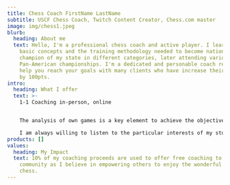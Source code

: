 ```yaml
---
title: Chess Coach FirstName LastName
subtitle: USCF Chess Coach, Twitch Content Creator, Chess.com master
image: img/chess1.jpeg
blurb:
  heading: About me
  text: Hello, I'm a professional chess coach and active player. I learned the
    basic concepts and the training methodology needed to become national
    champion of my state in different categories, later attending various
    Pan-American championships. I'm a dedicated and personable coach ready to
    help you reach your goals with many clients who have increase their ranking
    by 100pts.
intro:
  heading: What I offer
  text: >-
    1-1 Coaching in-person, online


    The analysis of own games is a key element to achieve the objectives. Additionally I consider that the practice is as essential as learning and achieving a balance between both facets is extremely important, therefore part of the training consists of training games and their subsequent detailed analysis.

    I am always willing to listen to the particular interests of my students, therefore the training can be adapted to their specific needs.
products: []
values:
  heading: My Impact
  text: 10% of my coaching proceeds are used to offer free coaching to my
    community as I believe in empowering others to enjoy the wonderful game of
    chess.
---
```

